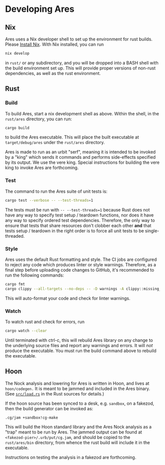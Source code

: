 # Developing Ares

## Nix
Ares uses a Nix developer shell to set up the environment for rust builds. Please [Install Nix](https://nixos.org/download#download-nix).
With Nix installed, you can run

```bash
nix develop
```

in `rust/` or any subdirectory, and you will be dropped into a BASH shell with the build environment set up. This will provide proper versions of non-rust dependencies, as well as the rust environment.

## Rust

### Build

To build Ares, start a nix development shell as above. Within the shell, in the `rust/ares` directory, you can run:

```bash
cargo build
```

to build the Ares executable. This will place the built executable at `target/debug/ares` under the `rust/ares` directory.

Ares is made to run as an urbit "serf", meaning it is intended to be invoked by a "king" which sends it commands and performs side-effects specified by its output. We use the vere king. Special instructions for building the vere king to invoke Ares are forthcoming.

### Test

The command to run the Ares suite of unit tests is:

```bash
cargo test --verbose -- --test-threads=1
```

The tests must be run with `-- --test-threads=1` because Rust does not have any way to specify test setup / teardown functions, nor does it have any way to
specify ordered test dependencies. Therefore, the only way to ensure that tests that share resources don't clobber each other **and** that tests setup / teardown in the right order is to force all unit tests to be single-threaded.

### Style

Ares uses the default Rust formatting and style. The CI jobs are configured to reject any code which produces linter or style warnings. Therefore, as a final step before uploading code changes to GitHub, it's recommended to run the following commands:

```bash
cargo fmt
cargo clippy --all-targets --no-deps -- -D warnings -A clippy::missing_safety_doc
```

This will auto-format your code and check for linter warnings.

### Watch

To watch rust and check for errors, run

```bash
cargo watch --clear
```

Until terminated with ctrl-c, this will rebuild Ares library on any change to the underlying source files and report any warnings and errors. It will *not* produce the executable. You must run the build command above to rebuild the executable.

## Hoon

The Nock analysis and lowering for Ares is written in Hoon, and lives at `hoon/codegen.` It is meant to be jammed and included in the Ares binary. (See [`src/load.rs`](rust/ares/src/load.rs) in the Rust sources for details.)

If the hoon source has been synced to a desk, e.g. `sandbox`, on a fakezod, then the build generator can be invoked as:

```
.cg/jam +sandbox!cg-make
```

This will build the Hoon standard library and the Ares Nock analysis as a "trap" meant to be run by Ares. The jammed output can be found at `<fakezod-pier>/.urb/put/cg.jam`, and should be copied to the `rust/ares/bin` directory, from whence the rust build will include it in the executable.

Instructions on testing the analysis in a fakezod are forthcoming.
